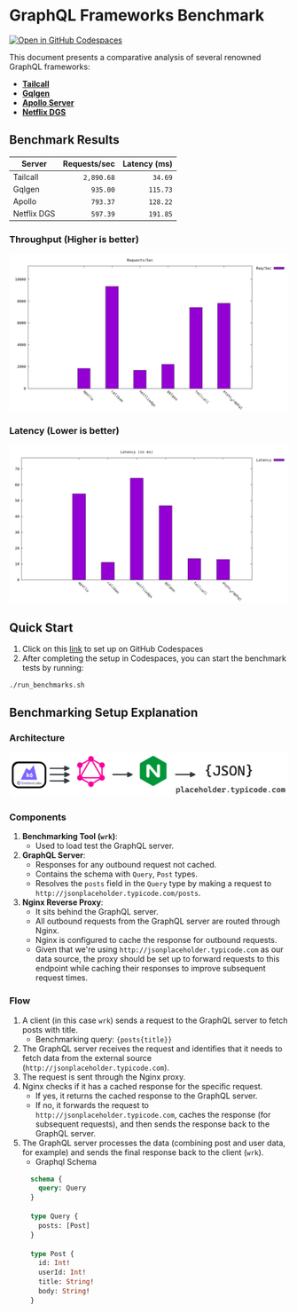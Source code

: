# GraphQL Frameworks Benchmark

[![Open in GitHub Codespaces](https://github.com/codespaces/badge.svg)](https://codespaces.new/tailcallhq/graphql-benchmarks)

This document presents a comparative analysis of several renowned GraphQL frameworks:

- [**Tailcall**](https://tailcall.run/)
- [**Gqlgen**](https://gqlgen.com/)
- [**Apollo Server**](https://new.apollographql.com/)
- [**Netflix DGS**](https://netflix.github.io/dgs/)

## Benchmark Results
<!-- PERFORMANCE_RESULTS_START -->
| Server       | Requests/sec | Latency (ms) |
|--------------|--------------:|--------------:|
| Tailcall     | `2,890.68`   | `34.69`      |
| Gqlgen       | `935.00`     | `115.73`     |
| Apollo       | `793.37`     | `128.22`     |
| Netflix DGS  | `597.39`     | `191.85`     |

<!-- PERFORMANCE_RESULTS_END -->

### Throughput (Higher is better)

![Throughput Histogram](assets/req_sec_histogram.png)

### Latency (Lower is better)

![Latency Histogram](assets/latency_histogram.png)

## Quick Start

1. Click on this [link](https://codespaces.new/tailcallhq/graphql-benchmarks) to set up on GitHub Codespaces
2. After completing the setup in Codespaces, you can start the benchmark tests by running:
  ```bash
  ./run_benchmarks.sh
  ```


## Benchmarking Setup Explanation
### Architecture
![Architecture Diagram](assets/architecture.png)
### Components
1. **Benchmarking Tool (`wrk`)**:
   - Used to load test the GraphQL server.
2. **GraphQL Server**:
   - Responses for any outbound request not cached.
   - Contains the schema with `Query`, `Post` types.
   - Resolves the `posts` field in the `Query` type by making a request to `http://jsonplaceholder.typicode.com/posts`.
3. **Nginx Reverse Proxy**:
   - It sits behind the GraphQL server.
   - All outbound requests from the GraphQL server are routed through Nginx.
   - Nginx is configured to cache the response for outbound requests.
   - Given that we're using `http://jsonplaceholder.typicode.com` as our data source, the proxy should be set up to forward requests to this endpoint while caching their responses to improve subsequent request times.



### Flow

1. A client (in this case `wrk`) sends a request to the GraphQL server to fetch posts with title.
   - Benchmarking query: ```{posts{title}}```
2. The GraphQL server receives the request and identifies that it needs to fetch data from the external source (`http://jsonplaceholder.typicode.com`).
3. The request is sent through the Nginx proxy.
4. Nginx checks if it has a cached response for the specific request.
   - If yes, it returns the cached response to the GraphQL server.
   - If no, it forwards the request to `http://jsonplaceholder.typicode.com`, caches the response (for subsequent requests), and then sends the response back to the GraphQL server.
5. The GraphQL server processes the data (combining post and user data, for example) and sends the final response back to the client (`wrk`).
   - Graphql Schema
   ```graphql showLineNumbers
     schema {
       query: Query
     }
     
     type Query {
       posts: [Post]
     }
     
     type Post {
       id: Int!
       userId: Int!
       title: String!
       body: String!
     }
   ```